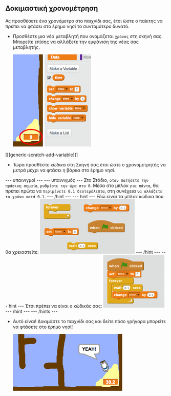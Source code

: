 ## Δοκιμαστική χρονομέτρηση

Ας προσθέσετε ένα χρονόμετρο στο παιχνίδι σας, έτσι ώστε ο παίκτης να πρέπει να φτάσει στο έρημο νησί το συντομότερο δυνατό.

+ Προσθέστε μια νέα μεταβλητή που ονομάζεται `χρόνος` στη σκηνή σας. Μπορείτε επίσης να αλλάξετε την εμφάνιση της νέας σας μεταβλητής.
    
    ![στιγμιότυπο](images/boat-variable.png)

[[[generic-scratch-add-variable]]]

+ Τώρα προσθέστε κώδικα στη Σκηνή σας έτσι ώστε ο χρονομετρητής να μετρά μέχρι να φτάσει η βάρκα στο έρημο νησί.

\--- υπαινιγμοί \--- \--- υπαινιγμός \--- Στο Στάδιο, `όταν πατήσετε την πράσινη σημαία`, `ρυθμίστε την ώρα στο 0`. Μέσα στο μπλοκ `για πάντα`, θα πρέπει πρώτα να `περιμένετε 0.1 δευτερόλεπτα`, στη συνέχεια `να αλλάζετε το χρόνο κατά 0.1`. \--- /hint \--- \--- hint \--- Εδώ είναι τα μπλοκ κώδικα που θα χρειαστείτε: ![screenshot](images/boat-time-blocks.png) \--- /hint \--- \--- hint \--- Έτσι πρέπει να είναι ο κώδικάς σας: ![screenshot](images/boat-time-code.png) \--- /hint \--- \--- /hints \---

+ Αυτό είναι! Δοκιμάστε το παιχνίδι σας και δείτε πόσο γρήγορα μπορείτε να φτάσετε στο έρημο νησί!
    
    ![στιγμιότυπο](images/boat-variable-test.png)